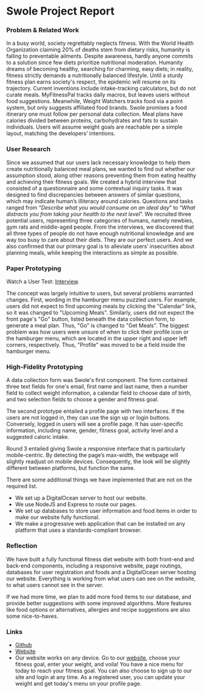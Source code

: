 # Swole Project Report

### Problem & Related Work

In a busy world, society regrettably neglects fitness. With the World Health Organization claiming 20% of deaths stem from dietary risks, humanity is falling to preventable ailments. Despite awareness, hardly anyone commits to a solution since few diets prioritize nutritional moderation. Humanity dreams of becoming healthy, searching for charming, easy diets; in reality, fitness strictly demands a nutritionally balanced lifestyle. Until a sturdy fitness plan earns society's respect, the epidemic will resume on its trajectory. Current inventions include intake-tracking calculators, but do not curate meals. MyFitnessPal tracks daily macros, but leaves users without food suggestions. Meanwhile, Weight Watchers tracks food via a point system, but only suggests affiliated food brands. Swole promises a food itinerary one must follow per personal data collection. Meal plans have calories divided between proteins, carbohydrates and fats to sustain individuals. Users will assume weight goals are reachable per a simple layout, matching the developers’ intentions.

### User Research

Since we assumed that our users lack necessary knowledge to help them create nutritionally balanced meal plans, we wanted to find out whether our assumption stood, along other reasons preventing them from eating healthy and achieving their fitness goals. We created a hybrid interview that consisted of a questionnaire and some contextual inquiry tasks. It was designed to find discrepancies between answers of similar questions, which may indicate human’s illiteracy around calories. Questions and tasks ranged from “*Describe what you would consume on an ideal day*” to “*What distracts you from taking your health to the next level*”. We recruited three potential users, representing three categories of humans, namely newbies, gym rats and middle-aged people. From the interviews, we discovered that all three types of people do not have enough nutritional knowledge and are way too busy to care about their diets. They are our perfect users. And we also confirmed that our primary goal is to alleviate users’ insecurities about planning meals, while keeping the interactions as simple as possible.

### Paper Prototyping

Watch a User Test: [Interview](https://youtu.be/ts-yDdSn_7E).

The concept was largely intuitive to users, but several problems warranted changes. First, wording in the hamburger menu puzzled users. For example, users did not expect to find upcoming meals by clicking the "Calendar" link, so it was changed to "Upcoming Meals". Similarly, users did not expect the front page's "Go" button, listed beneath the data collection form, to generate a meal plan. Thus, "Go" is changed to "Get Meals". The biggest problem was how users were unsure of when to click their profile icon or the hamburger menu, which are located in the upper right and upper left corners, respectively. Thus, "Profile" was moved to be a field inside the hamburger menu.

### High-Fidelity Prototyping

A data collection form was Swole's first component. The form contained three text fields for one's email, first name and last name, then a number field to collect weight information, a calendar field to choose date of birth, and two selection fields to choose a gender and fitness goal.

The second prototype entailed a profile page with two interfaces. If the users are not logged in, they can use the sign up or login buttons. Conversely, logged in users will see a profile page. It has user-specific information, including name, gender, fitness goal, activity level and a suggested caloric intake.

Round 3 entailed giving Swole a responsive interface that is particularly mobile-centric. By detecting the page’s max-width, the webpage will slightly readjust on mobile devices. Consequently, the look will be slightly different between platforms, but function the same.

There are some additional things we have implemented that are not on the required list.

* We set up a DigitalOcean server to host our website.
* We use NodeJS and Express to route our pages.
* We set up databases to store user information and food items in order to make our website fully functional.
* We make a progressive web application that can be installed on any platform that uses a standards-compliant browser.

### Reflection

We have built a fully functional fitness diet website with both front-end and back-end components, including a responsive website, page routings, databases for user registration and foods and a DigitalOcean server hosting our website. Everything is working from what users can see on the website, to what users cannot see in the server.

If we had more time, we plan to add more food items to our database, and provide better suggestions with some improved algorithms. More features like food options or alternatives, allergies and recipe suggestions are also some nice-to-haves.

### Links

- [Github](https://github.com/HCI330-Project/diet/tree/master)
- [Website](http://swole.io/)
- Our website works on any device. Go to our [website](http://swole.io/), choose your fitness goal, enter your weight, and voila! You have a nice menu for today to reach your fitness goal. You can also choose to sign up to our site and login at any time. As a registered user, you can update your weight and get today's menu on your profile page.
